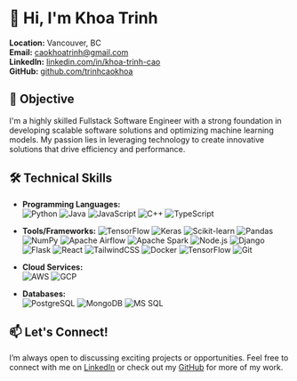 # 👋 Hi, I'm Khoa Trinh

**Location:** Vancouver, BC  
**Email:** [caokhoatrinh@gmail.com](mailto:caokhoatrinh@gmail.com)  
**LinkedIn:** [linkedin.com/in/khoa-trinh-cao](https://www.linkedin.com/in/khoa-trinh-cao/)  
**GitHub:** [github.com/trinhcaokhoa](https://github.com/trinhcaokhoa)

## 🎯 Objective

I'm a highly skilled Fullstack Software Engineer with a strong foundation in developing scalable software solutions and optimizing machine learning models. My passion lies in leveraging technology to create innovative solutions that drive efficiency and performance.

## 🛠️ Technical Skills

- **Programming Languages:**  
  ![Python](https://img.shields.io/badge/Python-3776AB?style=flat&logo=python&logoColor=white) 
  ![Java](https://img.shields.io/badge/Java-007396?style=flat&logo=java&logoColor=white) 
  ![JavaScript](https://img.shields.io/badge/JavaScript-F7DF1E?style=flat&logo=javascript&logoColor=black) 
  ![C++](https://img.shields.io/badge/C++-00599C?style=flat&logo=c%2B%2B&logoColor=white)
  ![TypeScript](https://img.shields.io/badge/TypeScript-3178C6?style=flat&logo=typescript&logoColor=white)

- **Tools/Frameworks:**
  ![TensorFlow](https://img.shields.io/badge/TensorFlow-FF6F00?style=flat&logo=tensorflow&logoColor=white) 
  ![Keras](https://img.shields.io/badge/Keras-D00000?style=flat&logo=keras&logoColor=white) 
  ![Scikit-learn](https://img.shields.io/badge/Scikit--Learn-F7931E?style=flat&logo=scikit-learn&logoColor=white) 
  ![Pandas](https://img.shields.io/badge/Pandas-150458?style=flat&logo=pandas&logoColor=white) 
  ![NumPy](https://img.shields.io/badge/NumPy-013243?style=flat&logo=numpy&logoColor=white)
  ![Apache Airflow](https://img.shields.io/badge/Apache_Airflow-017CEE?style=flat&logo=apache-airflow&logoColor=white)
  ![Apache Spark](https://img.shields.io/badge/Apache_Spark-E25A1C?style=flat&logo=apachespark&logoColor=white)
  ![Node.js](https://img.shields.io/badge/Node.js-339933?style=flat&logo=node.js&logoColor=white) 
  ![Django](https://img.shields.io/badge/Django-092E20?style=flat&logo=django&logoColor=white) 
  ![Flask](https://img.shields.io/badge/Flask-000000?style=flat&logo=flask&logoColor=white) 
  ![React](https://img.shields.io/badge/React-61DAFB?style=flat&logo=react&logoColor=black) 
  ![TailwindCSS](https://img.shields.io/badge/TailwindCSS-06B6D4?style=flat&logo=tailwind-css&logoColor=white) 
  ![Docker](https://img.shields.io/badge/Docker-2496ED?style=flat&logo=docker&logoColor=white) 
  ![TensorFlow](https://img.shields.io/badge/TensorFlow-FF6F00?style=flat&logo=tensorflow&logoColor=white) 
  ![Git](https://img.shields.io/badge/Git-F05032?style=flat&logo=git&logoColor=white)

- **Cloud Services:**  
  ![AWS](https://img.shields.io/badge/Amazon_AWS-232F3E?style=flat&logo=amazon-aws&logoColor=white) 
  ![GCP](https://img.shields.io/badge/Google_Cloud-4285F4?style=flat&logo=google-cloud&logoColor=white)

- **Databases:**  
  ![PostgreSQL](https://img.shields.io/badge/PostgreSQL-336791?style=flat&logo=postgresql&logoColor=white) 
  ![MongoDB](https://img.shields.io/badge/MongoDB-47A248?style=flat&logo=mongodb&logoColor=white) 
  ![MS SQL](https://img.shields.io/badge/Microsoft_SQL_Server-CC2927?style=flat&logo=microsoft-sql-server&logoColor=white)



## 📫 Let's Connect!

I’m always open to discussing exciting projects or opportunities. Feel free to connect with me on [LinkedIn](https://www.linkedin.com/in/khoa-trinh-cao/) or check out my [GitHub](https://github.com/trinhcaokhoa) for more of my work.
